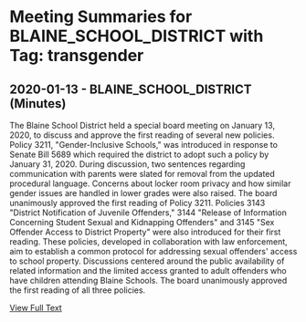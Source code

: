 # Meeting Summaries for BLAINE_SCHOOL_DISTRICT with Tag: transgender

## 2020-01-13 - BLAINE_SCHOOL_DISTRICT (Minutes)

The Blaine School District held a special board meeting on January 13, 2020, to discuss and approve the first reading of several new policies. Policy 3211, "Gender-Inclusive Schools," was introduced in response to Senate Bill 5689 which required the district to adopt such a policy by January 31, 2020. During discussion, two sentences regarding communication with parents were slated for removal from the updated procedural language. Concerns about locker room privacy and how similar gender issues are handled in lower grades were also raised. The board unanimously approved the first reading of Policy 3211.  Policies 3143 "District Notification of Juvenile Offenders," 3144 "Release of Information Concerning Student Sexual and Kidnapping Offenders" and 3145 "Sex Offender Access to District Property" were also introduced for their first reading. These policies, developed in collaboration with law enforcement, aim to establish a common protocol for addressing sexual offenders' access to school property. Discussions centered around the public availability of related information and the limited access granted to adult offenders who have children attending Blaine Schools. The board unanimously approved the first reading of all three policies.

[View Full Text](https://raw.githubusercontent.com/VoronoiPerspectives/WashingtonStateSchoolBoardExplorer/refs/heads/main/data/countries/usa/states/wa/counties/whatcom/school_boards/blaine_school_district/2020/processed/2020-01-13-minutes.txt)

